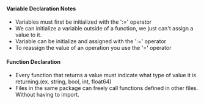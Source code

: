 #### Variable Declaration Notes

- Variables must first be initialized with the ':=' operator
- We can initialize a variable outside of a function, we just can't assign a value to it.
- Variable can be initialize and assigned with the ':=' operator
- To reassign the value of an operation you use the '=' operator

#### Function Declaration

- Every function that returns a value must indicate what type of value it is returning.(ex. string, bool, int, float64)
- Files in the same package can freely call functions defined in other files. Without having to import.
